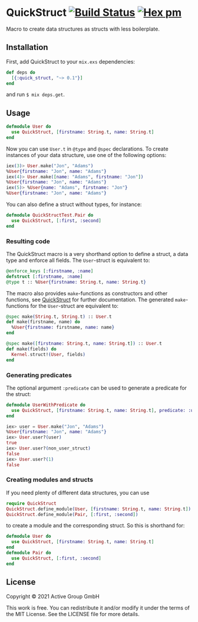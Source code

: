 # QuickStruct [![Build Status](https://travis-ci.org/active-group/quick-struct.svg?branch=master)](https://travis-ci.org/active-group/quick-struct) [![Hex pm](http://img.shields.io/hexpm/v/quick_struct.svg?style=flat)](https://hex.pm/packages/quick_struct)

Macro to create data structures as structs with less boilerplate.

## Installation

First, add QuickStruct to your `mix.exs` dependencies:

```elixir
def deps do
  [{:quick_struct, "~> 0.1"}]
end
```

and run `$ mix deps.get`.

## Usage

```elixir
defmodule User do
  use QuickStruct, [firstname: String.t, name: String.t]
end
```

Now you can use `User.t` in `@type` and `@spec` declarations. To create
instances of your data structure, use one of the following options:
```elixir
iex(3)> User.make("Jon", "Adams")
%User{firstname: "Jon", name: "Adams"}
iex(4)> User.make([name: "Adams", firstname: "Jon"])
%User{firstname: "Jon", name: "Adams"}
iex(5)> %User{name: "Adams", firstname: "Jon"}
%User{firstname: "Jon", name: "Adams"}
```

You can also define a struct without types, for instance:
```elixir
defmodule QuickStructTest.Pair do
  use QuickStruct, [:first, :second]
end
```

### Resulting code

The QuickStruct macro is a very shorthand option to define a struct, a
data type and enforce all fields. The `User`-struct is equivalent to:
```elixir
@enforce_keys [:firstname, :name]
defstruct [:firstname, :name]
@type t :: %User{firstname: String.t, name: String.t}
```

The macro also provides `make`-functions as constructors and other functions, see [QuickStruct](https://hexdocs.pm/quick_struct/QuickStruct.html) for further documentation. The generated `make`-functions for the `User`-struct are equivalent to:
```elixir
@spec make(String.t, String.t) :: User.t
def make(firstname, name) do
  %User{firstname: firstname, name: name}
end

@spec make([firstname: String.t, name: String.t]) :: User.t
def make(fields) do
  Kernel.struct!(User, fields)
end
```

### Generating predicates

The optional argument `:predicate` can be used to generate a predicate for the struct:

```elixir
defmodule UserWithPredicate do
  use QuickStruct, [firstname: String.t, name: String.t], predicate: :user?
end
```

```elixir
iex> user = User.make("Jon", "Adams")
%User{firstname: "Jon", name: "Adams"}
iex> User.user?(user)
true
iex> User.user?(non_user_struct)
false
iex> User.user?(1)
false
```


### Creating modules and structs

If you need plenty of different data structures, you can use
```elixir
require QuickStruct
QuickStruct.define_module(User, [firstname: String.t, name: String.t])
QuickStruct.define_module(Pair, [:first, :second])
```
to create a module and the corresponding struct. So this is shorthand for:

```elixir
defmodule User do
  use QuickStruct, [firstname: String.t, name: String.t]
end
defmodule Pair do
  use QuickStruct, [:first, :second]
end
```

## License

Copyright © 2021 Active Group GmbH

This work is free. You can redistribute it and/or modify it under the
terms of the MIT License. See the LICENSE file for more details.
